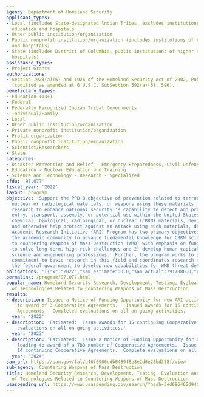 ```yaml
---
agency: Department of Homeland Security
applicant_types:
- Local (includes State-designated lndian Tribes, excludes institutions of higher
  education and hospitals
- Other public institution/organization
- Public nonprofit institution/organization (includes institutions of higher education
  and hospitals)
- State (includes District of Columbia, public institutions of higher education and
  hospitals)
assistance_types:
- Project Grants
authorizations:
- Section 1923(a)(6) and 1926 of the Homeland Security Act of 2002, Pub. L. No. 107-296
  (codified as amended at 6 U.S.C. SubSection 592(a)(6), 596).
beneficiary_types:
- Education (13+)
- Federal
- Federally Recognized Indian Tribal Governments
- Individual/Family
- Local
- Other public institution/organization
- Private nonprofit institution/organization
- Profit organization
- Public nonprofit institution/organization
- Scientist/Researchers
- State
categories:
- Disaster Prevention and Relief - Emergency Preparedness, Civil Defense
- Education - Nuclear Education and Training
- Science and Technology - Research - Specialized
cfda: '97.077'
fiscal_year: '2022'
layout: program
objective: 'Support the PPD-8 objective of prevention related to terrorist acts involving
  nuclear or radiological materials, or weapons using these materials.  Support basic
  research to enhance national security''s capability to detect and prevent the illicit
  entry, transport, assembly, or potential use within the United States of unauthorized
  chemical, biological, radiological, or nuclear (CBRN) materials, devices or agents
  and otherwise help protect against an attack using such materials, devices, or agents.  The
  Academic Research Initiative (ARI) Program has two primary objectives: 1) Engage
  the academic community to advance fundamental knowledge for CBRN sciences applicable
  to countering Weapons of Mass Destruction (WMD) with emphasis on fundamental research
  to solve long-term, high-risk challenges and 2) develop human capital for the CBRN
  science and engineering professions.  Further, the program works to sustain a long-term
  commitment to basic research in this field and coordinates research efforts across
  the federal government to develop new capabilities for WMD threat detection.'
obligations: '[{"x":"2022","sam_estimate":0.0,"sam_actual":7917880.0,"usa_spending_actual":7776240.79},{"x":"2023","sam_estimate":7291161.0,"sam_actual":0.0,"usa_spending_actual":-70316.32},{"x":"2024","sam_estimate":124000000.0,"sam_actual":0.0,"usa_spending_actual":0.0}]'
permalink: /program/97.077.html
popular_name: Homeland Security Research, Development, Testing, Evaluation and Demonstration
  of Technologies Related to Countering Weapons of Mass Destruction
results:
- description: Issued a Notice of Funding Opportunity for new ARI activities leading
    to award of 3 Cooperative Agreements.   Issued awards for 16 continuing Cooperative
    Agreements.  Completed evaluations on all on-going activities.
  year: '2022'
- description: 'Estimated:  Issue awards for 15 continuing Cooperative Agreements.  Complete
    evaluations on all on-going activities.'
  year: '2023'
- description: 'Estimated:  Issue a Notice of Funding Opportunity for new ARI activities
    leading to award of a TBD number of Cooperative Agreements.  Issue awards for
    14 continuing Cooperative Agreements.  Complete evaluations on all on-going activities.'
  year: '2024'
sam_url: https://sam.gov/fal/a46f0966ddb0489f8e8e2d6e28bd358f/view
sub-agency: Countering Weapons of Mass Destruction
title: Homeland Security Research, Development, Testing, Evaluation and Demonstration
  of Technologies Related to Countering Weapons of Mass Destruction
usaspending_url: https://www.usaspending.gov/search/?hash=3ed686465d9406dd105ac7edcefe3568
---
```

